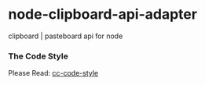 # node-clipboard-api-adapter
clipboard | pasteboard api for node

### The Code Style
Please Read: [cc-code-style](https://github.com/hello-chenchen/cc-code-style)